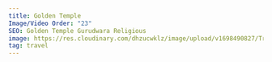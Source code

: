 ```yaml
---
title: Golden Temple
Image/Video Order: "23"
SEO: Golden Temple Gurudwara Religious
image: https://res.cloudinary.com/dhzucwklz/image/upload/v1698490827/Travel/DSC_0617_vxkb2m.jpg
tag: travel
---
```

